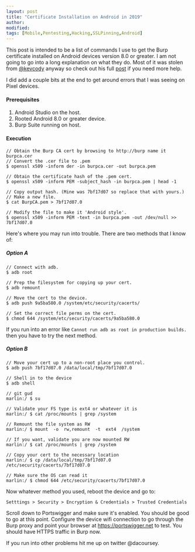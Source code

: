 ```yaml
---
layout: post
title: "Certificate Installation on Android in 2019"
author:
modified:
tags: [Mobile,Pentesting,Hacking,SSLPinning,Android]
---
```


This post is intended to be a list of commands I use to get the Burp certificate installed on Android devices version 8.0 or greater. I am not going to go into a long explanation on what they do.  Most of it was stolen from [@kevcody](https://twitter.com/kevcody) anyway so check out his full [post](https://nvisium.com/blog/2017/07/12/advantages-and-disadvantages-of-android-n-network-security-configuration.html) if you need more help.

I did add a couple bits at the end to get around errors that I was seeing on Pixel devices.

#### Prerequisites

1. Android Studio on the host.
2. Rooted Android 8.0 or greater device.
4. Burp Suite running on host.

#### Execution

```console
// Obtain the Burp CA cert by browsing to http://burp name it burpca.cer
// Convert the .cer file to .pem
$ openssl x509 -inform der -in burpca.cer -out burpca.pem

// Obtain the certificate hash of the .pem cert.
$ openssl x509 -inform PEM -subject_hash -in burpca.pem | head -1

// Copy output hash. (Mine was 7bf17d07 so replace that with yours.)
// Make a new file.
$ cat BurpCA.pem > 7bf17d07.0

// Modify the file to make it 'Android style'.
$ openssl x509 -inform PEM -text -in burpca.pem -out /dev/null >> 7bf17d07.0
```

Here's where you may run into trouble.  There are two methods that I know of:

##### Option A

```console
// Connect with adb.
$ adb root

// Prep the filesystem for copying up your cert.
$ adb remount

// Move the cert to the device.
$ adb push 9a5ba580.0 /system/etc/security/cacerts/

// Set the correct file perms on the cert.
$ chmod 644 /system/etc/security/cacerts/9a5ba580.0
```

If you run into an error like `Cannot run adb as root in production builds.` then you have to try the next method.

##### Option B

```console
// Move your cert up to a non-root place you control.
$ adb push 7bf17d07.0 /data/local/tmp/7bf17d07.0

// Shell in to the device
$ adb shell

// git gud
marlin:/ $ su

// Validate your FS type is ext4 or whatever it is
marlin:/ $ cat /proc/mounts | grep /system

// Remount the file system as RW
marlin:/ $ mount  -o  rw,remount  -t  ext4  /system

// If you want, validate you are now mounted RW
marlin:/ $ cat /proc/mounts | grep /system

// Copy your cert to the necessary location
marlin:/ $ cp /data/local/tmp/7bf17d07.0 /etc/security/cacerts/7bf17d07.0

// Make sure the OS can read it
marlin:/ $ chmod 644 /etc/security/cacerts/7bf17d07.0
```

Now whatever method you used, reboot the device and go to:

`Setttings > Security > Encryption & Credentials > Trusted Credentials`

Scroll down to Portswigger and make sure it's enabled. You should be good to go at this point. Configure the device wifi connection to go through the Burp proxy and point your browser at https://portswigger.net to test. You should have HTTPS traffic in Burp now.

If you run into other problems hit me up on twitter @dacoursey.